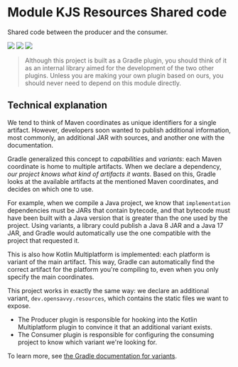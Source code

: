 # Module KJS Resources Shared code

Shared code between the producer and the consumer.

<a href="https://search.maven.org/search?q=dev.opensavvy.resources"><img src="https://img.shields.io/maven-central/v/dev.opensavvy.gradle.kotlin.resources/shared.svg?label=Maven%20Central"></a>
<a href="https://opensavvy.dev/open-source/stability.html"><img src="https://badgen.net/static/Stability/alpha/purple"></a>
<a href="https://javadoc.io/doc/dev.opensavvy.gradle.kotlin.resources/shared"><img src="https://badgen.net/static/Other%20versions/javadoc.io/blue"></a>

> Although this project is built as a Gradle plugin, you should think of it as an internal library aimed for the development of the two other plugins. Unless you are making your own plugin based on ours, you should never need to depend on this module directly.

## Technical explanation

We tend to think of Maven coordinates as unique identifiers for a single artifact.
However, developers soon wanted to publish additional information, most commonly, an additional JAR with sources, and another one with the documentation.

Gradle generalized this concept to _capabilities_ and _variants_: each Maven coordinate is home to multiple artifacts.
When we declare a dependency, _our project knows what kind of artifacts it wants_. Based on this, Gradle looks at the available artifacts at the mentioned Maven coordinates, and decides on which one to use.

For example, when we compile a Java project, we know that `implementation` dependencies must be JARs that contain bytecode, and that bytecode must have been built with a Java version that is greater than the one used by the project. Using variants, a library could publish a Java 8 JAR and a Java 17 JAR, and Gradle would automatically use the one compatible with the project that requested it.

This is also how Kotlin Multiplatform is implemented: each platform is variant of the main artifact. This way, Gradle can automatically find the correct artifact for the platform you're compiling to, even when you only specify the main coordinates.

This project works in exactly the same way: we declare an additional variant, `dev.opensavvy.resources`, which contains the static files we want to expose.

- The Producer plugin is responsible for hooking into the Kotlin Multiplatform plugin to convince it that an additional variant exists.
- The Consumer plugin is responsible for configuring the consuming project to know which variant we're looking for.

To learn more, see [the Gradle documentation for variants](https://docs.gradle.org/current/userguide/feature_variants.html).
